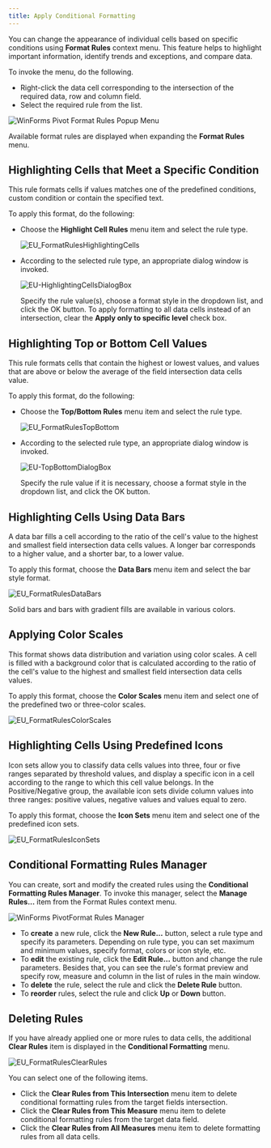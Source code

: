 ```yaml
---
title: Apply Conditional Formatting
---
```

You can change the appearance of individual cells based on specific conditions using **Format Rules** context menu. This feature helps to highlight important information, identify trends and exceptions, and compare data.

To invoke the menu, do the following.
* Right-click the data cell corresponding to the intersection of the required data, row and column field.
* Select the required rule from the list.

![WinForms Pivot Format Rules Popup Menu](../../../images/Img25785.png)

Available format rules are displayed when expanding the **Format Rules** menu.

## Highlighting Cells that Meet a Specific Condition
This rule formats cells if values matches one of the predefined conditions, custom condition or contain the specified text.

To apply this format, do the following:
* Choose the **Highlight Cell Rules** menu item and select the rule type.
	
	![EU_FormatRulesHighlightingCells](../../../images/Img26292.png)
* According to the selected rule type, an appropriate dialog window is invoked.
	
	![EU-HighlightingCellsDialogBox](../../../images/Img26317.png)
	
	Specify the rule value(s), choose a format style in the dropdown list, and click the OK button. To apply formatting to all data cells instead of an intersection, clear the **Apply only to specific level** check box.

## Highlighting Top or Bottom Cell Values
This rule formats cells that contain the highest or lowest values, and values that are above or below the average of the field intersection data cells value.

To apply this format, do the following:
* Choose the **Top/Bottom Rules** menu item and select the rule type.
	
	![EU_FormatRulesTopBottom](../../../images/Img26293.png)
* According to the selected rule type, an appropriate dialog window is invoked.
	
	![EU-TopBottomDialogBox](../../../images/Img26318.png)
	
	Specify the rule value if it is necessary, choose a format style in the dropdown list, and click the OK button.

## Highlighting Cells Using Data Bars
A data bar fills a cell according to the ratio of the cell's value to the highest and smallest field intersection data cells values. A longer bar corresponds to a higher value, and a shorter bar, to a lower value.

To apply this format, choose the **Data Bars** menu item and select the bar style format.

![EU_FormatRulesDataBars](../../../images/Img26291.png)

Solid bars and bars with gradient fills are available in various colors.

## Applying Color Scales
This format shows data distribution and variation using color scales. A cell is filled with a background color that is calculated according to the ratio of the cell's value to the highest and smallest field intersection data cells values.

To apply this format, choose the **Color Scales** menu item and select one of the predefined two or three-color scales.

![EU_FormatRulesColorScales](../../../images/Img26290.png)

## Highlighting Cells Using Predefined Icons
Icon sets allow you to classify data cells values into three, four or five ranges separated by threshold values, and display a specific icon in a cell according to the range to which this cell value belongs. In the Positive/Negative group, the available icon sets divide column values into three ranges: positive values, negative values and values equal to zero.

To apply this format, choose the **Icon Sets** menu item and select one of the predefined icon sets.

![EU_FormatRulesIconSets](../../../images/Img26294.png)

## <a name="manager"/>Conditional Formatting Rules Manager
You can create, sort and modify the created rules using the **Conditional Formatting Rules Manager**. To invoke this manager, select the **Manage Rules...** item from the Format Rules context menu.

![WinForms PivotFormat Rules Manager](../../../images/Img118790.png)
* To **create** a new rule, click the **New Rule...** button, select a rule type and specify its parameters. Depending on rule type, you can set maximum and minimum values, specify format, colors or icon style, etc.
* To **edit** the existing rule, click the **Edit Rule...** button and change the rule parameters. Besides that, you can see the rule's format preview and specify row, measure and column in the list of rules in the main window.
* To **delete** the rule, select the rule and click the **Delete Rule** button.
* To **reorder** rules, select the rule and click **Up** or **Down** button.

## Deleting Rules
If you have already applied one or more rules to data cells, the additional **Clear Rules** item is displayed in the **Conditional Formatting** menu.

![EU_FormatRulesClearRules](../../../images/Img26289.png)

You can select one of the following items.
* Click the **Clear Rules from This Intersection** menu item to delete conditional formatting rules from the target fields intersection.
* Click the **Clear Rules from This Measure** menu item to delete conditional formatting rules from the target data field.
* Click the **Clear Rules from All Measures** menu item to delete formatting rules from all data cells.